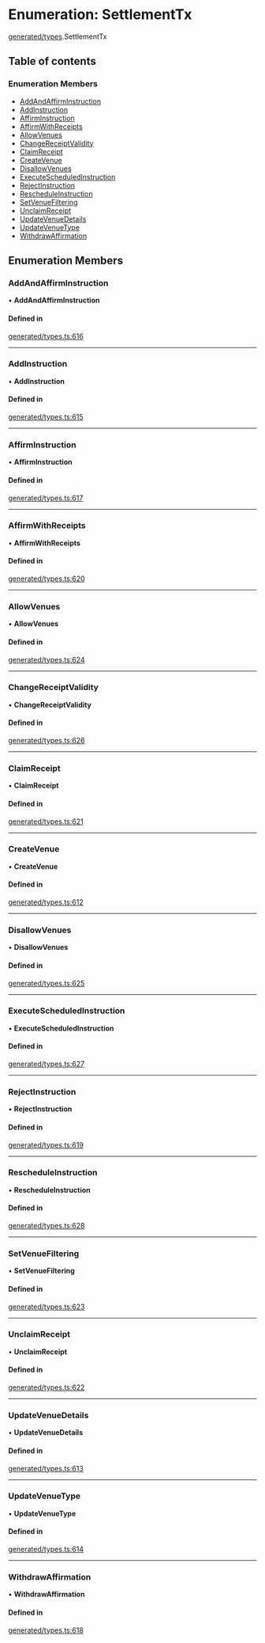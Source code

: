 # Enumeration: SettlementTx

[generated/types](../wiki/generated.types).SettlementTx

## Table of contents

### Enumeration Members

- [AddAndAffirmInstruction](../wiki/generated.types.SettlementTx#addandaffirminstruction)
- [AddInstruction](../wiki/generated.types.SettlementTx#addinstruction)
- [AffirmInstruction](../wiki/generated.types.SettlementTx#affirminstruction)
- [AffirmWithReceipts](../wiki/generated.types.SettlementTx#affirmwithreceipts)
- [AllowVenues](../wiki/generated.types.SettlementTx#allowvenues)
- [ChangeReceiptValidity](../wiki/generated.types.SettlementTx#changereceiptvalidity)
- [ClaimReceipt](../wiki/generated.types.SettlementTx#claimreceipt)
- [CreateVenue](../wiki/generated.types.SettlementTx#createvenue)
- [DisallowVenues](../wiki/generated.types.SettlementTx#disallowvenues)
- [ExecuteScheduledInstruction](../wiki/generated.types.SettlementTx#executescheduledinstruction)
- [RejectInstruction](../wiki/generated.types.SettlementTx#rejectinstruction)
- [RescheduleInstruction](../wiki/generated.types.SettlementTx#rescheduleinstruction)
- [SetVenueFiltering](../wiki/generated.types.SettlementTx#setvenuefiltering)
- [UnclaimReceipt](../wiki/generated.types.SettlementTx#unclaimreceipt)
- [UpdateVenueDetails](../wiki/generated.types.SettlementTx#updatevenuedetails)
- [UpdateVenueType](../wiki/generated.types.SettlementTx#updatevenuetype)
- [WithdrawAffirmation](../wiki/generated.types.SettlementTx#withdrawaffirmation)

## Enumeration Members

### AddAndAffirmInstruction

• **AddAndAffirmInstruction**

#### Defined in

[generated/types.ts:616](https://github.com/PolymathNetwork/polymesh-sdk/blob/299ce247/src/generated/types.ts#L616)

___

### AddInstruction

• **AddInstruction**

#### Defined in

[generated/types.ts:615](https://github.com/PolymathNetwork/polymesh-sdk/blob/299ce247/src/generated/types.ts#L615)

___

### AffirmInstruction

• **AffirmInstruction**

#### Defined in

[generated/types.ts:617](https://github.com/PolymathNetwork/polymesh-sdk/blob/299ce247/src/generated/types.ts#L617)

___

### AffirmWithReceipts

• **AffirmWithReceipts**

#### Defined in

[generated/types.ts:620](https://github.com/PolymathNetwork/polymesh-sdk/blob/299ce247/src/generated/types.ts#L620)

___

### AllowVenues

• **AllowVenues**

#### Defined in

[generated/types.ts:624](https://github.com/PolymathNetwork/polymesh-sdk/blob/299ce247/src/generated/types.ts#L624)

___

### ChangeReceiptValidity

• **ChangeReceiptValidity**

#### Defined in

[generated/types.ts:626](https://github.com/PolymathNetwork/polymesh-sdk/blob/299ce247/src/generated/types.ts#L626)

___

### ClaimReceipt

• **ClaimReceipt**

#### Defined in

[generated/types.ts:621](https://github.com/PolymathNetwork/polymesh-sdk/blob/299ce247/src/generated/types.ts#L621)

___

### CreateVenue

• **CreateVenue**

#### Defined in

[generated/types.ts:612](https://github.com/PolymathNetwork/polymesh-sdk/blob/299ce247/src/generated/types.ts#L612)

___

### DisallowVenues

• **DisallowVenues**

#### Defined in

[generated/types.ts:625](https://github.com/PolymathNetwork/polymesh-sdk/blob/299ce247/src/generated/types.ts#L625)

___

### ExecuteScheduledInstruction

• **ExecuteScheduledInstruction**

#### Defined in

[generated/types.ts:627](https://github.com/PolymathNetwork/polymesh-sdk/blob/299ce247/src/generated/types.ts#L627)

___

### RejectInstruction

• **RejectInstruction**

#### Defined in

[generated/types.ts:619](https://github.com/PolymathNetwork/polymesh-sdk/blob/299ce247/src/generated/types.ts#L619)

___

### RescheduleInstruction

• **RescheduleInstruction**

#### Defined in

[generated/types.ts:628](https://github.com/PolymathNetwork/polymesh-sdk/blob/299ce247/src/generated/types.ts#L628)

___

### SetVenueFiltering

• **SetVenueFiltering**

#### Defined in

[generated/types.ts:623](https://github.com/PolymathNetwork/polymesh-sdk/blob/299ce247/src/generated/types.ts#L623)

___

### UnclaimReceipt

• **UnclaimReceipt**

#### Defined in

[generated/types.ts:622](https://github.com/PolymathNetwork/polymesh-sdk/blob/299ce247/src/generated/types.ts#L622)

___

### UpdateVenueDetails

• **UpdateVenueDetails**

#### Defined in

[generated/types.ts:613](https://github.com/PolymathNetwork/polymesh-sdk/blob/299ce247/src/generated/types.ts#L613)

___

### UpdateVenueType

• **UpdateVenueType**

#### Defined in

[generated/types.ts:614](https://github.com/PolymathNetwork/polymesh-sdk/blob/299ce247/src/generated/types.ts#L614)

___

### WithdrawAffirmation

• **WithdrawAffirmation**

#### Defined in

[generated/types.ts:618](https://github.com/PolymathNetwork/polymesh-sdk/blob/299ce247/src/generated/types.ts#L618)
